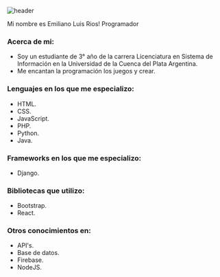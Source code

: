 ![header](https://capsule-render.vercel.app/api?type=waving&fontSize=40&text=EmilianoRios.&fontAlignY=40&desc=Programador%20Web&descAlign=50&color=gradient)

Mi nombre es Emiliano Luis Rios! Programador

### Acerca de mi:
- Soy un estudiante de 3° año de la carrera Licenciatura en Sistema de Información en la Universidad de la Cuenca del Plata Argentina.
- Me encantan la programación los juegos y crear.

### Lenguajes en los que me especializo:
- HTML.
- CSS.
- JavaScript.
- PHP.
- Python.
- Java.

### Frameworks en los que me especializo:
- Django.

### Bibliotecas que utilizo:
- Bootstrap.
- React.

### Otros conocimientos en:
- API's.
- Base de datos.
- Firebase.
- NodeJS.
